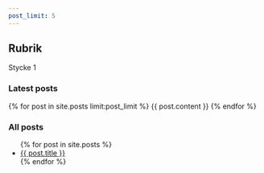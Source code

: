 ```yaml
---
post_limit: 5
---
```


## Rubrik

Stycke 1

### Latest posts

{% for post in site.posts limit:post_limit %}
	{{ post.content }}
{% endfor %}

### All posts

<ul>
  {% for post in site.posts %}
    <li>
      <a href="{{ post.url }}">{{ post.title }}</a>
    </li>
  {% endfor %}
</ul>
